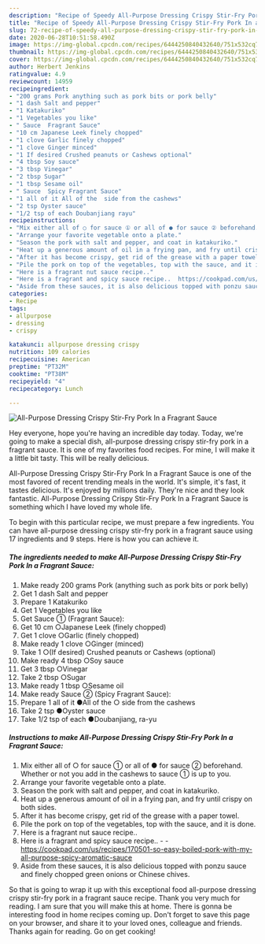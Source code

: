 ```yaml
---
description: "Recipe of Speedy All-Purpose Dressing Crispy Stir-Fry Pork In a Fragrant Sauce"
title: "Recipe of Speedy All-Purpose Dressing Crispy Stir-Fry Pork In a Fragrant Sauce"
slug: 72-recipe-of-speedy-all-purpose-dressing-crispy-stir-fry-pork-in-a-fragrant-sauce
date: 2020-06-28T10:51:58.490Z
image: https://img-global.cpcdn.com/recipes/6444250840432640/751x532cq70/all-purpose-dressing-crispy-stir-fry-pork-in-a-fragrant-sauce-recipe-main-photo.jpg
thumbnail: https://img-global.cpcdn.com/recipes/6444250840432640/751x532cq70/all-purpose-dressing-crispy-stir-fry-pork-in-a-fragrant-sauce-recipe-main-photo.jpg
cover: https://img-global.cpcdn.com/recipes/6444250840432640/751x532cq70/all-purpose-dressing-crispy-stir-fry-pork-in-a-fragrant-sauce-recipe-main-photo.jpg
author: Herbert Jenkins
ratingvalue: 4.9
reviewcount: 14959
recipeingredient:
- "200 grams Pork anything such as pork bits or pork belly"
- "1 dash Salt and pepper"
- "1 Katakuriko"
- "1 Vegetables you like"
- " Sauce  Fragrant Sauce"
- "10 cm Japanese Leek finely chopped"
- "1 clove Garlic finely chopped"
- "1 clove Ginger minced"
- "1 If desired Crushed peanuts or Cashews optional"
- "4 tbsp Soy sauce"
- "3 tbsp Vinegar"
- "2 tbsp Sugar"
- "1 tbsp Sesame oil"
- " Sauce  Spicy Fragrant Sauce"
- "1 all of it All of the  side from the cashews"
- "2 tsp Oyster sauce"
- "1/2 tsp of each Doubanjiang rayu"
recipeinstructions:
- "Mix either all of ○ for sauce ① or all of ● for sauce ② beforehand. Whether or not you add in the cashews to sauce ① is up to you."
- "Arrange your favorite vegetable onto a plate."
- "Season the pork with salt and pepper, and coat in katakuriko."
- "Heat up a generous amount of oil in a frying pan, and fry until crispy on both sides."
- "After it has become crispy, get rid of the grease with a paper towel."
- "Pile the pork on top of the vegetables, top with the sauce, and it is done."
- "Here is a fragrant nut sauce recipe.."
- "Here is a fragrant and spicy sauce recipe..  https://cookpad.com/us/recipes/170501-so-easy-boiled-pork-with-my-all-purpose-spicy-aromatic-sauce"
- "Aside from these sauces, it is also delicious topped with ponzu sauce and finely chopped green onions or Chinese chives."
categories:
- Recipe
tags:
- allpurpose
- dressing
- crispy

katakunci: allpurpose dressing crispy 
nutrition: 109 calories
recipecuisine: American
preptime: "PT32M"
cooktime: "PT38M"
recipeyield: "4"
recipecategory: Lunch

---
```



![All-Purpose Dressing Crispy Stir-Fry Pork In a Fragrant Sauce](https://img-global.cpcdn.com/recipes/6444250840432640/751x532cq70/all-purpose-dressing-crispy-stir-fry-pork-in-a-fragrant-sauce-recipe-main-photo.jpg)

Hey everyone, hope you're having an incredible day today. Today, we're going to make a special dish, all-purpose dressing crispy stir-fry pork in a fragrant sauce. It is one of my favorites food recipes. For mine, I will make it a little bit tasty. This will be really delicious.



All-Purpose Dressing Crispy Stir-Fry Pork In a Fragrant Sauce is one of the most favored of recent trending meals in the world. It's simple, it's fast, it tastes delicious. It's enjoyed by millions daily. They're nice and they look fantastic. All-Purpose Dressing Crispy Stir-Fry Pork In a Fragrant Sauce is something which I have loved my whole life.


To begin with this particular recipe, we must prepare a few ingredients. You can have all-purpose dressing crispy stir-fry pork in a fragrant sauce using 17 ingredients and 9 steps. Here is how you can achieve it.

<!--inarticleads1-->

##### The ingredients needed to make All-Purpose Dressing Crispy Stir-Fry Pork In a Fragrant Sauce:

1. Make ready 200 grams Pork (anything such as pork bits or pork belly)
1. Get 1 dash Salt and pepper
1. Prepare 1 Katakuriko
1. Get 1 Vegetables you like
1. Get  Sauce ① (Fragrant Sauce):
1. Get 10 cm ○Japanese Leek (finely chopped)
1. Get 1 clove ○Garlic (finely chopped)
1. Make ready 1 clove ○Ginger (minced)
1. Take 1 ○(If desired) Crushed peanuts or Cashews (optional)
1. Make ready 4 tbsp ○Soy sauce
1. Get 3 tbsp ○Vinegar
1. Take 2 tbsp ○Sugar
1. Make ready 1 tbsp ○Sesame oil
1. Make ready  Sauce ② (Spicy Fragrant Sauce):
1. Prepare 1 all of it ●All of the ○ side from the cashews
1. Take 2 tsp ●Oyster sauce
1. Take 1/2 tsp of each ●Doubanjiang, ra-yu




<!--inarticleads2-->

##### Instructions to make All-Purpose Dressing Crispy Stir-Fry Pork In a Fragrant Sauce:

1. Mix either all of ○ for sauce ① or all of ● for sauce ② beforehand. Whether or not you add in the cashews to sauce ① is up to you.
1. Arrange your favorite vegetable onto a plate.
1. Season the pork with salt and pepper, and coat in katakuriko.
1. Heat up a generous amount of oil in a frying pan, and fry until crispy on both sides.
1. After it has become crispy, get rid of the grease with a paper towel.
1. Pile the pork on top of the vegetables, top with the sauce, and it is done.
1. Here is a fragrant nut sauce recipe..
1. Here is a fragrant and spicy sauce recipe.. -  - https://cookpad.com/us/recipes/170501-so-easy-boiled-pork-with-my-all-purpose-spicy-aromatic-sauce
1. Aside from these sauces, it is also delicious topped with ponzu sauce and finely chopped green onions or Chinese chives.




So that is going to wrap it up with this exceptional food all-purpose dressing crispy stir-fry pork in a fragrant sauce recipe. Thank you very much for reading. I am sure that you will make this at home. There is gonna be interesting food in home recipes coming up. Don't forget to save this page on your browser, and share it to your loved ones, colleague and friends. Thanks again for reading. Go on get cooking!
